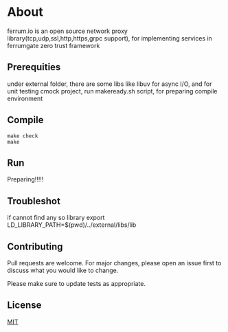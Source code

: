 # About

ferrum.io is an open source network proxy library(tcp,udp,ssl,http,https,grpc support), for implementing services in ferrumgate zero trust framework

## Prerequities
under external folder, there are some libs like libuv for async I/O,
and for unit testing cmock project,
run makeready.sh script, for preparing compile environment

## Compile


``` compile
make check
make
```
## Run
Preparing!!!!!

## Troubleshot
if cannot find any so library
export LD_LIBRARY_PATH=$(pwd)/../external/libs/lib

## Contributing
Pull requests are welcome. For major changes, please open an issue first to discuss what you would like to change.

Please make sure to update tests as appropriate.

## License
[MIT](https://choosealicense.com/licenses/mit/)
